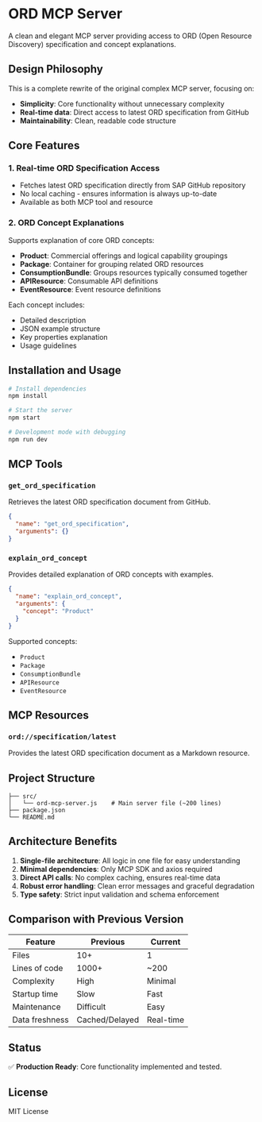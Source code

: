 # ORD MCP Server

A clean and elegant MCP server providing access to ORD (Open Resource Discovery) specification and concept explanations.

## Design Philosophy

This is a complete rewrite of the original complex MCP server, focusing on:
- **Simplicity**: Core functionality without unnecessary complexity
- **Real-time data**: Direct access to latest ORD specification from GitHub
- **Maintainability**: Clean, readable code structure

## Core Features

### 1. Real-time ORD Specification Access
- Fetches latest ORD specification directly from SAP GitHub repository
- No local caching - ensures information is always up-to-date
- Available as both MCP tool and resource

### 2. ORD Concept Explanations
Supports explanation of core ORD concepts:
- **Product**: Commercial offerings and logical capability groupings
- **Package**: Container for grouping related ORD resources
- **ConsumptionBundle**: Groups resources typically consumed together
- **APIResource**: Consumable API definitions
- **EventResource**: Event resource definitions

Each concept includes:
- Detailed description
- JSON example structure
- Key properties explanation
- Usage guidelines

## Installation and Usage

```bash
# Install dependencies
npm install

# Start the server
npm start

# Development mode with debugging
npm run dev
```

## MCP Tools

### `get_ord_specification`
Retrieves the latest ORD specification document from GitHub.

```json
{
  "name": "get_ord_specification",
  "arguments": {}
}
```

### `explain_ord_concept`
Provides detailed explanation of ORD concepts with examples.

```json
{
  "name": "explain_ord_concept",
  "arguments": {
    "concept": "Product"
  }
}
```

Supported concepts:
- `Product`
- `Package` 
- `ConsumptionBundle`
- `APIResource`
- `EventResource`

## MCP Resources

### `ord://specification/latest`
Provides the latest ORD specification document as a Markdown resource.

## Project Structure

```
├── src/
│   └── ord-mcp-server.js    # Main server file (~200 lines)
├── package.json
└── README.md
```

## Architecture Benefits

1. **Single-file architecture**: All logic in one file for easy understanding
2. **Minimal dependencies**: Only MCP SDK and axios required
3. **Direct API calls**: No complex caching, ensures real-time data
4. **Robust error handling**: Clean error messages and graceful degradation
5. **Type safety**: Strict input validation and schema enforcement

## Comparison with Previous Version

| Feature | Previous | Current |
|---------|----------|---------|
| Files | 10+ | 1 |
| Lines of code | 1000+ | ~200 |
| Complexity | High | Minimal |
| Startup time | Slow | Fast |
| Maintenance | Difficult | Easy |
| Data freshness | Cached/Delayed | Real-time |

## Status

✅ **Production Ready**: Core functionality implemented and tested.

## License

MIT License
